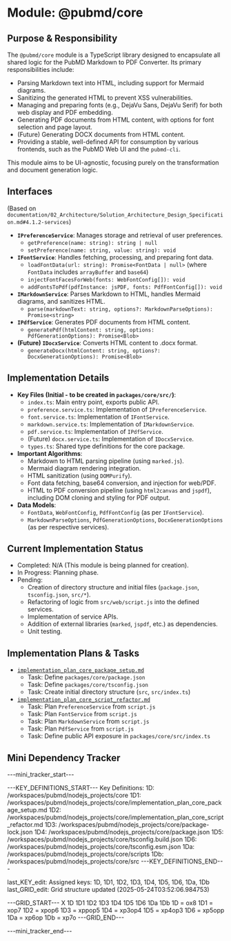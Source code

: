 # Module: @pubmd/core

## Purpose & Responsibility
The `@pubmd/core` module is a TypeScript library designed to encapsulate all shared logic for the PubMD Markdown to PDF Converter. Its primary responsibilities include:
- Parsing Markdown text into HTML, including support for Mermaid diagrams.
- Sanitizing the generated HTML to prevent XSS vulnerabilities.
- Managing and preparing fonts (e.g., DejaVu Sans, DejaVu Serif) for both web display and PDF embedding.
- Generating PDF documents from HTML content, with options for font selection and page layout.
- (Future) Generating DOCX documents from HTML content.
- Providing a stable, well-defined API for consumption by various frontends, such as the PubMD Web UI and the `pubmd-cli`.

This module aims to be UI-agnostic, focusing purely on the transformation and document generation logic.

## Interfaces
(Based on `documentation/02_Architecture/Solution_Architecture_Design_Specification.md#4.1.2-services`)

*   **`IPreferenceService`**: Manages storage and retrieval of user preferences.
    *   `getPreference(name: string): string | null`
    *   `setPreference(name: string, value: string): void`
*   **`IFontService`**: Handles fetching, processing, and preparing font data.
    *   `loadFontData(url: string): Promise<FontData | null>` (where `FontData` includes `arrayBuffer` and `base64`)
    *   `injectFontFacesForWeb(fonts: WebFontConfig[]): void`
    *   `addFontsToPdf(pdfInstance: jsPDF, fonts: PdfFontConfig[]): void`
*   **`IMarkdownService`**: Parses Markdown to HTML, handles Mermaid diagrams, and sanitizes HTML.
    *   `parse(markdownText: string, options?: MarkdownParseOptions): Promise<string>`
*   **`IPdfService`**: Generates PDF documents from HTML content.
    *   `generatePdf(htmlContent: string, options: PdfGenerationOptions): Promise<Blob>`
*   **(Future) `IDocxService`**: Converts HTML content to .docx format.
    *   `generateDocx(htmlContent: string, options?: DocxGenerationOptions): Promise<Blob>`

## Implementation Details
*   **Key Files (Initial - to be created in `packages/core/src/`)**:
    *   `index.ts`: Main entry point, exports public API.
    *   `preference.service.ts`: Implementation of `IPreferenceService`.
    *   `font.service.ts`: Implementation of `IFontService`.
    *   `markdown.service.ts`: Implementation of `IMarkdownService`.
    *   `pdf.service.ts`: Implementation of `IPdfService`.
    *   (Future) `docx.service.ts`: Implementation of `IDocxService`.
    *   `types.ts`: Shared type definitions for the core package.
*   **Important Algorithms**:
    *   Markdown to HTML parsing pipeline (using `marked.js`).
    *   Mermaid diagram rendering integration.
    *   HTML sanitization (using `DOMPurify`).
    *   Font data fetching, base64 conversion, and injection for web/PDF.
    *   HTML to PDF conversion pipeline (using `html2canvas` and `jspdf`), including DOM cloning and styling for PDF output.
*   **Data Models**:
    *   `FontData`, `WebFontConfig`, `PdfFontConfig` (as per `IFontService`).
    *   `MarkdownParseOptions`, `PdfGenerationOptions`, `DocxGenerationOptions` (as per respective services).

## Current Implementation Status
*   Completed: N/A (This module is being planned for creation).
*   In Progress: Planning phase.
*   Pending:
    *   Creation of directory structure and initial files (`package.json`, `tsconfig.json`, `src/*`).
    *   Refactoring of logic from `src/web/script.js` into the defined services.
    *   Implementation of service APIs.
    *   Addition of external libraries (`marked`, `jspdf`, etc.) as dependencies.
    *   Unit testing.

## Implementation Plans & Tasks
*   [`implementation_plan_core_package_setup.md`](./implementation_plan_core_package_setup.md)
    *   Task: Define `packages/core/package.json`
    *   Task: Define `packages/core/tsconfig.json`
    *   Task: Create initial directory structure (`src`, `src/index.ts`)
*   [`implementation_plan_core_script_refactor.md`](./implementation_plan_core_script_refactor.md)
    *   Task: Plan `PreferenceService` from `script.js`
    *   Task: Plan `FontService` from `script.js`
    *   Task: Plan `MarkdownService` from `script.js`
    *   Task: Plan `PdfService` from `script.js`
    *   Task: Define public API exposure in `packages/core/src/index.ts`

## Mini Dependency Tracker
---mini_tracker_start---

---KEY_DEFINITIONS_START---
Key Definitions:
1D: /workspaces/pubmd/nodejs_projects/core
1D1: /workspaces/pubmd/nodejs_projects/core/implementation_plan_core_package_setup.md
1D2: /workspaces/pubmd/nodejs_projects/core/implementation_plan_core_script_refactor.md
1D3: /workspaces/pubmd/nodejs_projects/core/package-lock.json
1D4: /workspaces/pubmd/nodejs_projects/core/package.json
1D5: /workspaces/pubmd/nodejs_projects/core/tsconfig.build.json
1D6: /workspaces/pubmd/nodejs_projects/core/tsconfig.esm.json
1Da: /workspaces/pubmd/nodejs_projects/core/scripts
1Db: /workspaces/pubmd/nodejs_projects/core/src
---KEY_DEFINITIONS_END---

last_KEY_edit: Assigned keys: 1D, 1D1, 1D2, 1D3, 1D4, 1D5, 1D6, 1Da, 1Db
last_GRID_edit: Grid structure updated (2025-05-24T03:52:06.984753)

---GRID_START---
X 1D 1D1 1D2 1D3 1D4 1D5 1D6 1Da 1Db
1D = ox8
1D1 = xop7
1D2 = xpop6
1D3 = xppop5
1D4 = xp3op4
1D5 = xp4op3
1D6 = xp5opp
1Da = xp6op
1Db = xp7o
---GRID_END---

---mini_tracker_end---
